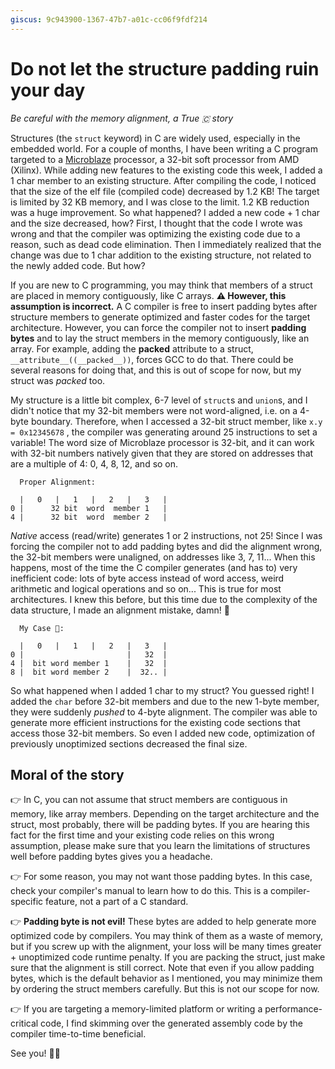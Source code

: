 ```yaml
---
giscus: 9c943900-1367-47b7-a01c-cc06f9fdf214
---
```

# Do not let the structure padding ruin your day

*Be careful with the memory alignment, a True 🇨 story*

Structures (the `struct` keyword) in C are widely used, especially in the
embedded world. For a couple of months, I have been writing a C program targeted
to a [Microblaze](https://www.xilinx.com/products/design-tools/microblaze.html)
processor, a 32-bit soft processor from AMD (Xilinx). While adding new features
to the existing code this week, I added a 1 char member to an existing
structure. After compiling the code, I noticed that the size of the elf file
(compiled code) decreased by 1.2 KB! The target is limited by 32 KB memory, and
I was close to the limit. 1.2 KB reduction was a huge improvement. So what
happened? I added a new code + 1 char and the size decreased, how? First, I
thought that the code I wrote was wrong and that the compiler was optimizing the
existing code due to a reason, such as dead code elimination. Then I immediately
realized that the change was due to 1 char addition to the existing structure,
not related to the newly added code. But how?

If you are new to C programming, you may think that members of a struct are
placed in memory contiguously, like C arrays. **⚠️ However, this assumption is
incorrect.** A C compiler is free to insert padding bytes after structure
members to generate optimized and faster codes for the target architecture.
However, you can force the compiler not to insert **padding bytes** and to lay
the struct members in the memory contiguously, like an array. For example,
adding the **packed** attribute to a struct, `__attribute__((__packed__))`,
forces GCC to do that. There could be several reasons for doing that, and this
is out of scope for now, but my struct was *packed* too.

My structure is a little bit complex, 6-7 level of `struct`s and `union`s, and I
didn't notice that my 32-bit members were not word-aligned, i.e. on a 4-byte
boundary. Therefore, when I accessed a 32-bit struct member, like `x.y =
0x12345678` , the compiler was generating around 25 instructions to set a
variable! The word size of Microblaze processor is 32-bit, and it can work with
32-bit numbers natively given that they are stored on addresses that are a
multiple of 4: 0, 4, 8, 12, and so on.

```text
  Proper Alignment:

  |   0   |   1   |   2   |   3   |
0 |      32 bit  word  member 1   |
4 |      32 bit  word  member 2   |
```

*Native* access (read/write) generates 1 or 2 instructions, not 25! Since I was
forcing the compiler not to add padding bytes and did the alignment wrong, the
32-bit members were unaligned, on addresses like 3, 7, 11... When this happens,
most of the time the C compiler generates (and has to) very inefficient code:
lots of byte access instead of word access, weird arithmetic and logical
operations and so on... This is true for most architectures. I knew this before,
but this time due to the complexity of the data structure, I made an alignment
mistake, damn! 🤦

```text
  My Case 🤦:

  |   0   |   1   |   2   |   3   |
0 |                       |   32  |
4 |  bit word member 1    |   32  |
8 |  bit word member 2    |  32.. |
```

So what happened when I added 1 char to my struct? You guessed right! I added
the `char` before 32-bit members and due to the new 1-byte member, they were
suddenly *pushed* to 4-byte alignment. The compiler was able to generate more
efficient instructions for the existing code sections that access those 32-bit
members. So even I added new code, optimization of previously unoptimized
sections decreased the final size.

## Moral of the story

👉 In C, you can not assume that struct members are contiguous in memory, like
array members. Depending on the target architecture and the struct, most
probably, there will be padding bytes. If you are hearing this fact for the
first time and your existing code relies on this wrong assumption, please make
sure that you learn the limitations of structures well before padding bytes
gives you a headache.

👉 For some reason, you may not want those padding bytes. In this case, check
your compiler's manual to learn how to do this. This is a compiler-specific
feature, not a part of a C standard.

👉 **Padding byte is not evil!** These bytes are added to help generate more
optimized code by compilers. You may think of them as a waste of memory, but if
you screw up with the alignment, your loss will be many times greater +
unoptimized code runtime penalty. If you are packing the struct, just make sure
that the alignment is still correct. Note that even if you allow padding bytes,
which is the default behavior as I mentioned, you may minimize them by ordering
the struct members carefully. But this is not our scope for now.

👉 If you are targeting a memory-limited platform or writing a
performance-critical code, I find skimming over the generated assembly code by
the compiler time-to-time beneficial.

See you! 🙋‍♂️

